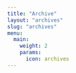 ```yaml
---
title: "Archive"
layout: "archives"
slug: "archives"
menu:
  main:
    weight: 2
    params: 
      icon: archives
---
```


